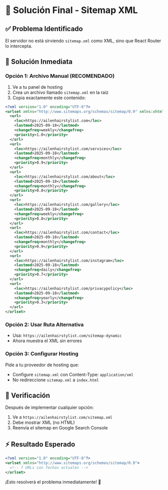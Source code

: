 # 🎯 Solución Final - Sitemap XML

## ✅ Problema Identificado
El servidor no está sirviendo `sitemap.xml` como XML, sino que React Router lo intercepta.

## 🚀 Solución Inmediata

### Opción 1: Archivo Manual (RECOMENDADO)
1. Ve a tu panel de hosting
2. Crea un archivo llamado `sitemap.xml` en la raíz
3. Copia exactamente este contenido:

```xml
<?xml version="1.0" encoding="UTF-8"?>
<urlset xmlns="http://www.sitemaps.org/schemas/sitemap/0.9" xmlns:xhtml="http://www.w3.org/1999/xhtml">
  <url>
    <loc>https://ailenhairstylist.com</loc>
    <lastmod>2025-09-18</lastmod>
    <changefreq>weekly</changefreq>
    <priority>1.0</priority>
  </url>
  <url>
    <loc>https://ailenhairstylist.com/services</loc>
    <lastmod>2025-09-18</lastmod>
    <changefreq>monthly</changefreq>
    <priority>0.9</priority>
  </url>
  <url>
    <loc>https://ailenhairstylist.com/about</loc>
    <lastmod>2025-09-18</lastmod>
    <changefreq>monthly</changefreq>
    <priority>0.8</priority>
  </url>
  <url>
    <loc>https://ailenhairstylist.com/gallery</loc>
    <lastmod>2025-09-18</lastmod>
    <changefreq>weekly</changefreq>
    <priority>0.8</priority>
  </url>
  <url>
    <loc>https://ailenhairstylist.com/contact</loc>
    <lastmod>2025-09-18</lastmod>
    <changefreq>monthly</changefreq>
    <priority>0.9</priority>
  </url>
  <url>
    <loc>https://ailenhairstylist.com/instagram</loc>
    <lastmod>2025-09-18</lastmod>
    <changefreq>daily</changefreq>
    <priority>0.7</priority>
  </url>
  <url>
    <loc>https://ailenhairstylist.com/privacypolicy</loc>
    <lastmod>2025-09-18</lastmod>
    <changefreq>yearly</changefreq>
    <priority>0.3</priority>
  </url>
</urlset>
```

### Opción 2: Usar Ruta Alternativa
- Usa: `https://ailenhairstylist.com/sitemap-dynamic`
- Ahora muestra el XML sin errores

### Opción 3: Configurar Hosting
Pide a tu proveedor de hosting que:
- Configure `sitemap.xml` con Content-Type: `application/xml`
- No redireccione `sitemap.xml` a `index.html`

## 🎯 Verificación

Después de implementar cualquier opción:
1. Ve a `https://ailenhairstylist.com/sitemap.xml`
2. Debe mostrar XML (no HTML)
3. Reenvía el sitemap en Google Search Console

## ⚡ Resultado Esperado

```xml
<?xml version="1.0" encoding="UTF-8"?>
<urlset xmlns="http://www.sitemaps.org/schemas/sitemap/0.9">
  <!-- 7 URLs con fechas actuales -->
</urlset>
```

¡Esto resolverá el problema inmediatamente! 🎉